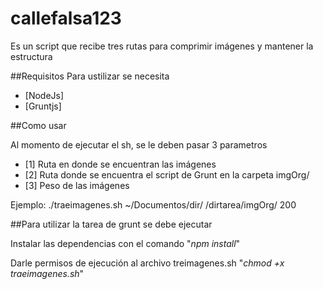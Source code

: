 # callefalsa123
Es un script que recibe tres rutas para comprimir imágenes y mantener la estructura

##Requisitos
Para ustilizar se necesita
* [NodeJs]
* [Gruntjs]

##Como usar

Al momento de ejecutar el sh, se le deben pasar 3 parametros

 - [1] Ruta en donde se encuentran las imágenes
 - [2] Ruta donde se encuentra el script de Grunt en la carpeta imgOrg/
 - [3] Peso de las imágenes

Ejemplo: ./traeimagenes.sh ~/Documentos/dir/ /dirtarea/imgOrg/ 200

##Para utilizar la tarea de grunt se debe ejecutar

Instalar las dependencias con el comando "*npm install*"

Darle permisos de ejecución al archivo treimagenes.sh "*chmod +x traeimagenes.sh*"